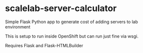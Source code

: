 scalelab-server-calculator
==========================

Simple Flask Python app to generate cost of adding servers to lab environment

This is setup to run inside OpenShift but can run just fine via wsgi.

Requires Flask and Flask-HTMLBuilder

